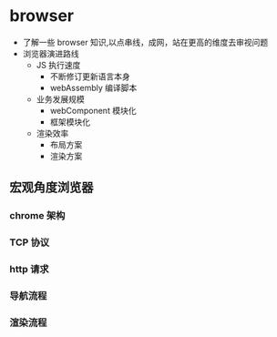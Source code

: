 # browser

- 了解一些 browser 知识,以点串线，成网，站在更高的维度去审视问题
- 浏览器演进路线
  - JS 执行速度
    - 不断修订更新语言本身
    - webAssembly 编译脚本
  - 业务发展规模
    - webComponent 模块化
    - 框架模块化
  - 渲染效率
    - 布局方案
    - 渲染方案

## 宏观角度浏览器

### chrome 架构

### TCP 协议

### http 请求

### 导航流程

### 渲染流程
